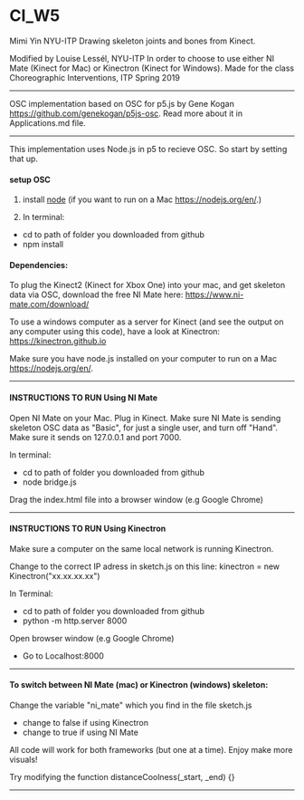 # CI_W5

Mimi Yin NYU-ITP
Drawing skeleton joints and bones from Kinect.

Modified by Louise Lessél, NYU-ITP
In order to choose to use either NI Mate (Kinect for Mac) or Kinectron (Kinect for Windows).
Made for the class Choreographic Interventions, ITP Spring 2019

---------------------------

OSC implementation based on OSC for p5.js by Gene Kogan https://github.com/genekogan/p5js-osc.
Read more about it in Applications.md file.

---------------------------

This implementation uses Node.js in p5 to recieve OSC. So start by setting that up.


#### setup OSC

1) install [node](https://nodejs.org/) (if you want to run on a Mac https://nodejs.org/en/.)

2) In terminal:
- cd to path of folder you downloaded from github 
- npm install

#### Dependencies:
To plug the Kinect2 (Kinect for Xbox One) into your mac, and get skeleton data via OSC, download the free NI Mate here: https://www.ni-mate.com/download/

To use a windows computer as a server for Kinect (and see the output on any computer using this code), have a look at Kinectron: https://kinectron.github.io

Make sure you have node.js installed on your computer to run on a Mac https://nodejs.org/en/.

---------------------------

#### INSTRUCTIONS TO RUN Using NI Mate

Open NI Mate on your Mac. Plug in Kinect. Make sure NI Mate is sending skeleton OSC data as "Basic", for just a single user, and turn off "Hand". Make sure it sends on 127.0.0.1 and port 7000.

In terminal:
- cd to path of folder you downloaded from github
- node bridge.js

Drag the index.html file into a browser window (e.g Google Chrome)

---------------------------

#### INSTRUCTIONS TO RUN Using Kinectron

Make sure a computer on the same local network is running Kinectron.

Change to the correct IP adress in sketch.js on this line: kinectron = new Kinectron("xx.xx.xx.xx")

In Terminal:
- cd to path of folder you downloaded from github
- python -m http.server 8000

Open browser window (e.g Google Chrome)
- Go to Localhost:8000 

---------------------------

#### To switch between NI Mate (mac) or Kinectron (windows) skeleton:

Change the variable "ni_mate" which you find in the file sketch.js
- change to false if using Kinectron
- change to true if using NI Mate

All code will work for both frameworks (but one at a time). 
Enjoy make more visuals!

Try modifying the function distanceCoolness(_start, _end) {}

---------------------------